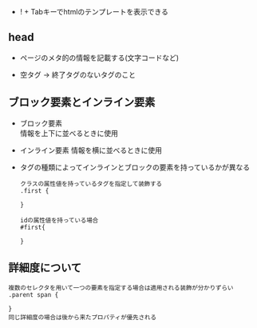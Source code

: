 - ! + Tabキーでhtmlのテンプレートを表示できる

## head
- ページのメタ的の情報を記載する(文字コードなど)

- 空タグ → 終了タグのないタグのこと

## ブロック要素とインライン要素
- ブロック要素  
  情報を上下に並べるときに使用

- インライン要素
  情報を横に並べるときに使用

- タグの種類によってインラインとブロックの要素を持っているかが異なる

      クラスの属性値を持っているタグを指定して装飾する
      .first {
      
      }
      
      idの属性値を持っている場合
      #first{
      
      }

## 詳細度について
    複数のセレクタを用いて一つの要素を指定する場合は適用される装飾が分かりずらい
    .parent span {
    
    }
    同じ詳細度の場合は後から来たプロパティが優先される
